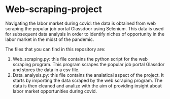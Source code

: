 # Web-scraping-project
Navigating the labor market during covid: the data is obtained from web scraping the popular job portal Glassdoor using Selenium. This data is used for subsequent data analysis in order to identify niches of opportunity in the labor market in the midst of the pandemic.

The files that you can find in this repository are:
1. Web_scraping.py: this file contains the python script for the web scraping program. This program scrapes the popular job portal Glassdor and stores the data in a csv file.
2. Data_analysis.py: this file contains the analatical aspect of the project. It starts by importing the data scraped by the web scraping program. The data is then cleaned and analize with the aim of providing insight about labor market opportunities during covid.
